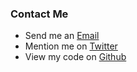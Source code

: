 ### Contact Me

- Send me an <a id="stamp" href="mailto:benjamin.franck@gmail.com">Email</a>
- Mention me on [Twitter](https://www.twitter.com/bdfranck)
- View my code on [Github](https://github.com/bdfranck)
